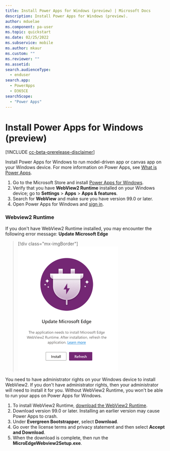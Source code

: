 ```yaml
---
title: Install Power Apps for Windows (preview) | Microsoft Docs
description: Install Power Apps for Windows (preview).
author: mduelae
ms.component: pa-user
ms.topic: quickstart
ms.date: 02/25/2022
ms.subservice: mobile
ms.author: mkaur
ms.custom: ""
ms.reviewer: ""
ms.assetid: 
search.audienceType: 
  - enduser
search.app: 
  - PowerApps
  - D365CE
searchScope:
  - "Power Apps"
---
```


# Install Power Apps for Windows (preview) 

[!INCLUDE [cc-beta-prerelease-disclaimer](../includes/cc-beta-prerelease-disclaimer.md)]

Install Power Apps for Windows to run model-driven app or canvas app on your Windows device. For more information on Power Apps, see [What is Power Apps](/powerapps/powerapps-overview).

1. Go to the Microsoft Store and install [Power Apps for Windows](https://www.microsoft.com/store/apps/9MVC8P1Q3B29).
2. Verify that you have **WebView2 Runtime** installed on your Windows device; go to **Settings** > **Apps** > **Apps & features**.
3. Search for **WebView** and make sure you have version 99.0 or later.
4. Open Power Apps for Windows and [sign in](windows-app-use.md). 

### Webview2 Runtime

If you don't have WebView2 Runtime installed, you may encounter the following error message: **Update Microsoft Edge**

> [!div class="mx-imgBorder"]
> ![WebView2 Runtime errow.](media/webview2.png "WebView2")

You need to have administrator rights on your Windows device to install WebView2. If you don't have administrator rights, then your administrator will need to install it for you. Without WebView2 Runtime, you won't be able to run your apps on Power Apps for Windows.

1. To install WebView2 Runtime, [download the WebView2 Runtime](https://developer.microsoft.com/microsoft-edge/webview2/#download-section).
2. Download version 99.0 or later. Installing an earlier version may cause Power Apps to crash.
3. Under **Evergreen Bootstrapper**, select **Download**.
4. Go over the license terms and privacy statement and then select **Accept and Download**.
5. When the download is complete, then run the **MicroEdgeWebview2Setup.exe**.


